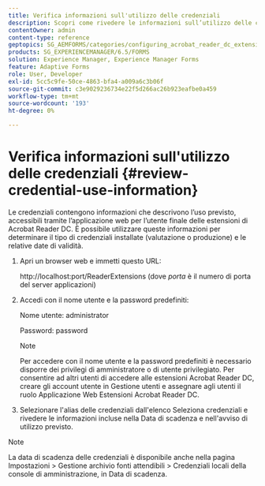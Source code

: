 ```yaml
---
title: Verifica informazioni sull'utilizzo delle credenziali
description: Scopri come rivedere le informazioni sull’utilizzo delle credenziali. Le informazioni sull’utilizzo delle credenziali, che ne descrivono l’utilizzo, sono accessibili tramite l’estensione Acrobat Reader.
contentOwner: admin
content-type: reference
geptopics: SG_AEMFORMS/categories/configuring_acrobat_reader_dc_extensions
products: SG_EXPERIENCEMANAGER/6.5/FORMS
solution: Experience Manager, Experience Manager Forms
feature: Adaptive Forms
role: User, Developer
exl-id: 5cc5c9fe-50ce-4863-bfa4-a009a6c3b06f
source-git-commit: c3e9029236734e22f5d266ac26b923eafbe0a459
workflow-type: tm+mt
source-wordcount: '193'
ht-degree: 0%

---
```


# Verifica informazioni sull&#39;utilizzo delle credenziali {#review-credential-use-information}

Le credenziali contengono informazioni che descrivono l’uso previsto, accessibili tramite l’applicazione web per l’utente finale delle estensioni di Acrobat Reader DC. È possibile utilizzare queste informazioni per determinare il tipo di credenziali installate (valutazione o produzione) e le relative date di validità.

1. Apri un browser web e immetti questo URL:

   http://localhost:port/ReaderExtensions (dove *porta* è il numero di porta del server applicazioni)

1. Accedi con il nome utente e la password predefiniti:

   Nome utente: administrator

   Password: password

   >[!NOTE]
   >
   >Per accedere con il nome utente e la password predefiniti è necessario disporre dei privilegi di amministratore o di utente privilegiato. Per consentire ad altri utenti di accedere alle estensioni Acrobat Reader DC, creare gli account utente in Gestione utenti e assegnare agli utenti il ruolo Applicazione Web Estensioni Acrobat Reader DC.

1. Selezionare l&#39;alias delle credenziali dall&#39;elenco Seleziona credenziali e rivedere le informazioni incluse nella Data di scadenza e nell&#39;avviso di utilizzo previsto.

>[!NOTE]
>
>La data di scadenza delle credenziali è disponibile anche nella pagina Impostazioni > Gestione archivio fonti attendibili > Credenziali locali della console di amministrazione, in Data di scadenza.
